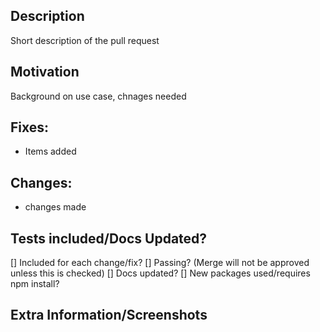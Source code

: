 ## Description

Short description of the pull request

## Motivation

Background on use case, chnages needed

## Fixes:

* Items added

## Changes:

* changes made

## Tests included/Docs Updated?

[]  Included for each change/fix?
[] Passing? (Merge will not be approved unless this is checked) 
[]  Docs updated?
[] New packages used/requires npm install? 

## Extra Information/Screenshots
